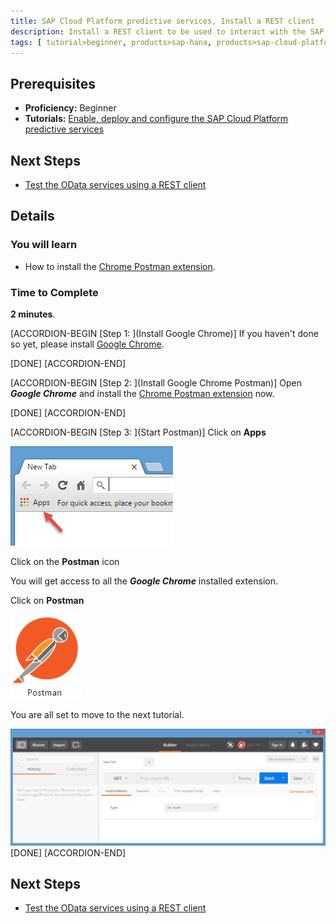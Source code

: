 ```yaml
---
title: SAP Cloud Platform predictive services, Install a REST client
description: Install a REST client to be used to interact with the SAP Cloud Platform predictive services
tags: [ tutorial>beginner, products>sap-hana, products>sap-cloud-platform ]
---
```


## Prerequisites
  - **Proficiency:** Beginner
  - **Tutorials:** [Enable, deploy and configure the SAP Cloud Platform predictive services](http://www.sap.com/developer/tutorials/hcpps-ps-configure.html)

## Next Steps
  - [Test the OData services using a REST client](http://www.sap.com/developer/tutorials/hcpps-rest-odata.html)

## Details
### You will learn
  - How to install the [Chrome Postman extension](http://chrome.google.com/webstore/detail/postman/fhbjgbiflinjbdggehcddcbncdddomop/).

### Time to Complete
  **2 minutes**.

[ACCORDION-BEGIN [Step 1: ](Install Google Chrome)]
If you haven't done so yet, please install [Google Chrome](http://www.google.com/chrome/browser/desktop/).

[DONE]
[ACCORDION-END]

[ACCORDION-BEGIN [Step 2: ](Install Google Chrome Postman)]
Open ***Google Chrome*** and install the [Chrome Postman extension](http://chrome.google.com/webstore/detail/postman/fhbjgbiflinjbdggehcddcbncdddomop/) now.

[DONE]
[ACCORDION-END]

[ACCORDION-BEGIN [Step 3: ](Start Postman)]
Click on **Apps**

![Google Chrome](01.png)

Click on the **Postman** icon

You will get access to all the ***Google Chrome*** installed extension.

Click on **Postman**

![Postman](02.png)

You are all set to move to the next tutorial.

![Postman](03.png)
[DONE]
[ACCORDION-END]

## Next Steps
  - [Test the OData services using a REST client](http://www.sap.com/developer/tutorials/hcpps-rest-odata.html)
